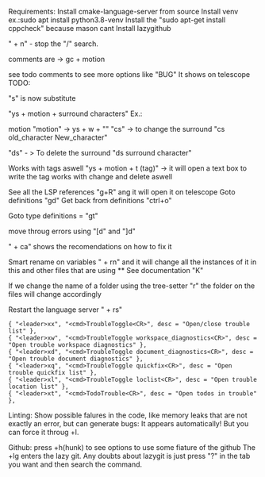 Requirements:
Install cmake-language-server from source
Install venv ex.:sudo apt install python3.8-venv
Install the "sudo apt-get install cppcheck" because mason cant
Install lazygithub

"<leader> + n" - stop the "/" search.

comments are -> gc + motion

see todo comments to see more options like "BUG"
It shows on telescope
<comments> TODO:

"s" is now substitute

"ys + motion + surround characters"
Ex.:

motion
"motion" -> ys + w + ""
"cs" -> to change the surround
"cs old_character New_character"

"ds" - > To delete the surround
"ds surround character"

Works with tags aswell
"ys + motion + t (tag)" -> it will open a text box to write the tag
works with change and delete aswell

<!-- LSPs  -->

See all the LSP references "g+R" ang it will open it on telescope
Goto definitions "gd"
Get back from definitions "ctrl+o"

Goto type definitions = "gt"

move throug errors using "[d" and "]d"

"<leader> + ca" shows the recomendations on how to fix it

Smart rename on variables "<leader> + rn" and it will change all the instances of it in this and other files that are using \*\*
See documentation "K"

If we change the name of a folder using the tree-setter "r" the folder on the files will change accordingly

Restart the language server "<leader> + rs"

<!-- trouble plugin -->

    { "<leader>xx", "<cmd>TroubleToggle<CR>", desc = "Open/close trouble list" },
    { "<leader>xw", "<cmd>TroubleToggle workspace_diagnostics<CR>", desc = "Open trouble workspace diagnostics" },
    { "<leader>xd", "<cmd>TroubleToggle document_diagnostics<CR>", desc = "Open trouble document diagnostics" },
    { "<leader>xq", "<cmd>TroubleToggle quickfix<CR>", desc = "Open trouble quickfix list" },
    { "<leader>xl", "<cmd>TroubleToggle loclist<CR>", desc = "Open trouble location list" },
    { "<leader>xt", "<cmd>TodoTrouble<CR>", desc = "Open todos in trouble" },

Linting: Show possible falures in the code, like memory leaks that are not exactly an error, but can generate bugs:
It appears automatically! But you can force it throug <leader>+l.

Github:
press <leader>+h(hunk) to see options to use some fiature of the github
The <leader>+lg enters the lazy git. Any doubts about lazygit is just press "?" in the tab you want and then search the command.
